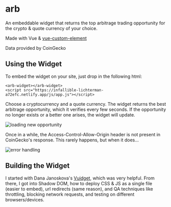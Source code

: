 # arb

An embeddable widget that returns the top arbitrage trading opportunity for the crypto & quote currency of your choice.

Made with Vue & [vue-custom-element](https://github.com/karol-f/vue-custom-element)

Data provided by CoinGecko

## Using the Widget

To embed the widget on your site, just drop in the following html:
```
<arb-widget></arb-widget>
<script src="https://infallible-lichterman-a72efc.netlify.app/js/app.js"></script>
```
<arb-widget></arb-widget>
<script src="https://infallible-lichterman-a72efc.netlify.app/js/app.js"></script>

Choose a cryptocurrency and a quote currency. The widget returns the best arbitrage opportunity, which it verifies every few seconds. If the opportunity no longer exists or a better one arises, the widget will update.

![loading new opportunity](../src/assets/new_opp.gif)

Once in a while, the Access-Control-Allow-Origin header is not present in CoinGecko's response. This rarely happens, but when it does...

![error handling](../src/assets/error.gif)

## Building the Widget
I started with Dana Janoskova's [Vuidget](https://itnext.io/vuidget-how-to-create-an-embeddable-vue-js-widget-with-vue-custom-element-674bdcb96b97), which was very helpful. From there, I got into Shadow DOM, how to deploy CSS & JS as a single file (easier to embed), url redirects (same reason), and QA techniques like throttling, blocking network requests, and testing on different browsers/devices.
